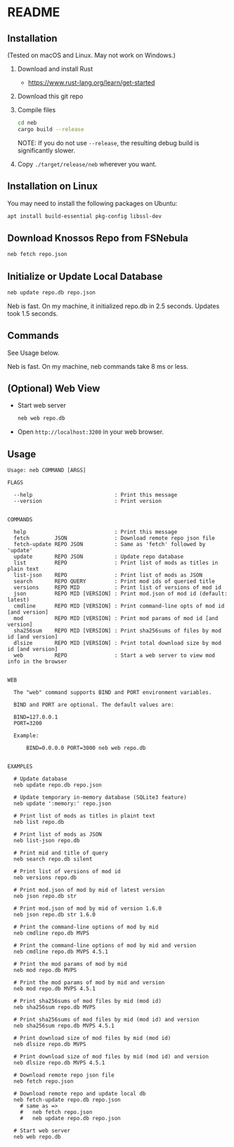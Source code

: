 # README

## Installation

(Tested on macOS and Linux. May not work on Windows.)

1. Download and install Rust
    - <https://www.rust-lang.org/learn/get-started>
2. Download this git repo
3. Compile files
    ```sh
    cd neb
    cargo build --release
    ```

   NOTE: If you do not use `--release`, the resulting debug build is
   significantly slower.
4. Copy `./target/release/neb` wherever you want.


## Installation on Linux

You may need to install the following packages on Ubuntu:

```sh
apt install build-essential pkg-config libssl-dev
```


## Download Knossos Repo from FSNebula

```sh
neb fetch repo.json
```


## Initialize or Update Local Database

```sh
neb update repo.db repo.json
```

Neb is fast. On my machine, it initialized repo.db in 2.5
seconds. Updates took 1.5 seconds.


## Commands

See Usage below.

Neb is fast. On my machine, neb commands take 8 ms or less.


## (Optional) Web View

* Start web server
    ```sh
    neb web repo.db
    ```
* Open `http://localhost:3200` in your web browser.


## Usage

```
Usage: neb COMMAND [ARGS]

FLAGS

  --help                          : Print this message
  --version                       : Print version


COMMANDS

  help                            : Print this message
  fetch        JSON               : Download remote repo json file
  fetch-update REPO JSON          : Same as 'fetch' followed by 'update'
  update       REPO JSON          : Update repo database
  list         REPO               : Print list of mods as titles in plain text
  list-json    REPO               : Print list of mods as JSON
  search       REPO QUERY         : Print mod ids of queried title
  versions     REPO MID           : Print list of versions of mod id
  json         REPO MID [VERSION] : Print mod.json of mod id (default: latest)
  cmdline      REPO MID [VERSION] : Print command-line opts of mod id [and version]
  mod          REPO MID [VERSION] : Print mod params of mod id [and version]
  sha256sum    REPO MID [VERSION] : Print sha256sums of files by mod id [and version]
  dlsize       REPO MID [VERSION] : Print total download size by mod id [and version]
  web          REPO               : Start a web server to view mod info in the browser


WEB

  The "web" command supports BIND and PORT environment variables.

  BIND and PORT are optional. The default values are:

  BIND=127.0.0.1
  PORT=3200

  Example:

      BIND=0.0.0.0 PORT=3000 neb web repo.db


EXAMPLES

  # Update database
  neb update repo.db repo.json

  # Update temporary in-memory database (SQLite3 feature)
  neb update ':memory:' repo.json

  # Print list of mods as titles in plaint text
  neb list repo.db

  # Print list of mods as JSON
  neb list-json repo.db

  # Print mid and title of query
  neb search repo.db silent

  # Print list of versions of mod id
  neb versions repo.db

  # Print mod.json of mod by mid of latest version
  neb json repo.db str

  # Print mod.json of mod by mid of version 1.6.0
  neb json repo.db str 1.6.0

  # Print the command-line options of mod by mid
  neb cmdline repo.db MVPS

  # Print the command-line options of mod by mid and version
  neb cmdline repo.db MVPS 4.5.1

  # Print the mod params of mod by mid
  neb mod repo.db MVPS

  # Print the mod params of mod by mid and version
  neb mod repo.db MVPS 4.5.1

  # Print sha256sums of mod files by mid (mod id)
  neb sha256sum repo.db MVPS

  # Print sha256sums of mod files by mid (mod id) and version
  neb sha256sum repo.db MVPS 4.5.1

  # Print download size of mod files by mid (mod id)
  neb dlsize repo.db MVPS

  # Print download size of mod files by mid (mod id) and version
  neb dlsize repo.db MVPS 4.5.1

  # Download remote repo json file
  neb fetch repo.json

  # Download remote repo and update local db
  neb fetch-update repo.db repo.json
    # same as =>
    #   neb fetch repo.json
    #   neb update repo.db repo.json

  # Start web server
  neb web repo.db
```
